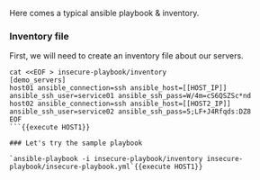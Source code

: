 

Here comes a typical ansible playbook & inventory.

### Inventory file 

First, we will need to create an inventory file about our servers.

```
cat <<EOF > insecure-playbook/inventory
[demo_servers]
host01 ansible_connection=ssh ansible_host=[[HOST_IP]] ansible_ssh_user=service01 ansible_ssh_pass=W/4m=cS6QSZSc*nd
host02 ansible_connection=ssh ansible_host=[[HOST2_IP]] ansible_ssh_user=service02 ansible_ssh_pass=5;LF+J4Rfqds:DZ8
EOF 
```{{execute HOST1}}

### Let's try the sample playbook

`ansible-playbook -i insecure-playbook/inventory insecure-playbook/insecure-playbook.yml`{{execute HOST1}}

